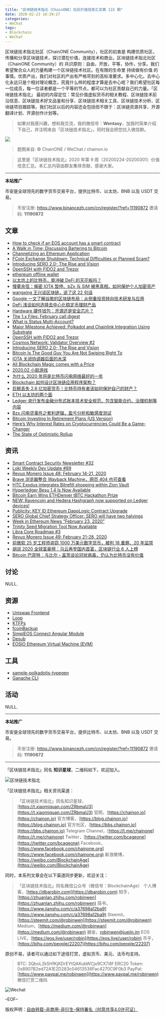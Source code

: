 ```yaml
---
title: "区块链技术指北（ChainONE）社区价值信息汇总第 115 期"
date: 2020-02-23 18:39:27
categories:
- WeChat
tags:
- Blockchain
- WeChat
---
```

区块链技术指北社区（ChainONE Community），社区的初衷是 构建优质社区，传播和分享区块链技术，探讨潜在价值，连接技术和商业。区块链技术指北社区（ChainONE Community）的 共识原则：自由，开放，平等，协作，分享。我们希望聚合众人的力量构建一个区块链技术社区。在有限的生命里 持续做有价值 的事情。优质产出，我们对社区的产出有严格苛刻的高标准要求。多中心化。去中心化永远只是个相对理论概念，究竟什么样的程度才算是去中心呢？我们希望社区每一位成员，每一位读者都是一个平等的节点，都可以为社区贡献自己的力量。「区块链技术指北」 最初的内容定位：常见价值虚拟货币的相关教程、区块链技术前沿信息、区块链技术好文品鉴和分享、区块链技术相关工具、区块链技术分析、区块链项目跟踪等。我们社区以后的内容还会包括但不限于：区块链资源共享、开源翻译计划、开源创作计划等。
<!-- more -->

> 如果对我感兴趣，想和我交流，我的微信号：**Wentasy**，加我时简单介绍下自己，并注明来自「区块链技术指北」，同时我会把您拉入微信群。

![](https://cdn.dbarobin.com/EFxCQjC.png)

> 题图来自: © ChainONE / WeChat / chainon.io

> 这里是「区块链技术指北」2020 年第 9 周（20200224-20200301）价值信息汇总。本汇总内容由群友集体贡献，感谢大家。

***

**本站推广**

币安是全球领先的数字货币交易平台，提供比特币、以太坊、BNB 以及 USDT 交易。

> 币安注册: https://www.binancezh.com/cn/register/?ref=11190872
> 邀请码: **11190872**

## 文章

* [How to check if an EOS account has a smart contract](https://bbs.chainon.io/d/5299)
* [A Walk in Time; Discussing Bartering to Bitcoin](https://bbs.chainon.io/d/5301)
* [Channelizing an Ethereum Application](https://bbs.chainon.io/d/5304)
* [FCoin Exchange Shutdown: Technical Difficulties or Planned Scam?](https://bbs.chainon.io/d/5305)
* [Introducing SERO 2.0- The Rise and Vision](https://bbs.chainon.io/d/5306)
* [OpenSSH with FIDO2 and Trezor](https://bbs.chainon.io/d/5307)
* [ethereum offline wallet](https://bbs.chainon.io/d/5308)
* [以太坊上的比特币，能冲破 DeFi 的天花板吗？](https://bbs.chainon.io/d/5314)
* [慢雾余弦：揭密 IOTA 暂停、bZx 与 SIM 被黑真相，如何保护个人加密资产](https://bbs.chainon.io/d/5315)
* [wangxing 王兴谈区块链，说了这 22 句话](https://bbs.chainon.io/d/5317)
* [Google 一文了解谷歌的区块链布局：从侧重投资转向技术研发与应用](https://bbs.chainon.io/d/5318)
* [DeFi 浅谈如何选择去中心化稳定币理财产品](https://bbs.chainon.io/d/5319)
* [Hardware 硬件钱包：开源还是安全芯片？](https://bbs.chainon.io/d/5320)
* [The 1.x Files: February call digest](https://bbs.chainon.io/d/5324)
* [What is Status Multi-Account?](https://bbs.chainon.io/d/5328)
* [Major Milestone Achieved: Polkadot and Chainlink Integration Using Substrate](https://bbs.chainon.io/d/5329)
* [OpenSSH with FIDO2 and Trezor](https://bbs.chainon.io/d/5330)
* [Cosmos Network: Validator Overview #2](https://bbs.chainon.io/d/5331)
* [Introducing SERO 2.0- The Rise and Vision](https://bbs.chainon.io/d/5332)
* [Bitcoin Is The Good Guy You Are Not Swiping Right To](https://bbs.chainon.io/d/5335)
* [IOTA 关闭协调器后面的水深](https://bbs.chainon.io/d/5336)
* [All Blockchain Magic comes with a Price](https://bbs.chainon.io/d/5340)
* [2020.02 小聪游戏](https://bbs.chainon.io/d/5341)
* [为什么 2020 年将是比特币闪电网络最好的一年](https://bbs.chainon.io/d/5342)
* [Blockchain 如何设计区块链应用程序架构？](https://bbs.chainon.io/d/5343)
* [巨鲸丢失 2.6 亿加密货币！比特币持有者该如何保护自己的财产？](https://bbs.chainon.io/d/5347)
* [ETH 以太坊的两个面](https://bbs.chainon.io/d/5351)
* [Ledger 央行发布金融分布式账本技术安全规范，包含智能合约、治理机制等内容](https://bbs.chainon.io/d/5352)
* [Bzx 闪电贷事件之套利逻辑，盈亏分析和敏感度测试](https://bbs.chainon.io/d/5353)
* [Bitcoin Investing In Retirement Plans (US Version)](https://bbs.chainon.io/d/5354)
* [Here’s Why Interest Rates on Cryptocurrencies Could Be a Game-Changer](https://bbs.chainon.io/d/5355)
* [The State of Optimistic Rollup](https://bbs.chainon.io/d/5356)

## 资讯

* [Smart Contract Security Newsletter #32](https://bbs.chainon.io/d/5300)
* [Loki Weekly Dev Update #89](https://bbs.chainon.io/d/5302)
* [Revuo Monero Issue 48: February 14-21, 2020](https://bbs.chainon.io/d/5303)
* [Brave 浏览器整合 Wayback Machine，网页 404 也可查看](https://bbs.chainon.io/d/5316)
* [HTC Exodus integrates Bitrefill shopping within Zion Vault](https://bbs.chainon.io/d/5321)
* [Hyperledger Besu 1.4 Is Now Available](https://bbs.chainon.io/d/5322)
* [Bitcoin Earn Wins ETHDenver tBTC Hackathon Prize](https://bbs.chainon.io/d/5325)
* [NEW: Ravencoin and Hedera Hashgraph now supported on Ledger devices!](https://bbs.chainon.io/d/5326)
* [Publicity: KEY ID Ethereum DappLogic Contract Upgrade](https://bbs.chainon.io/d/5327)
* [SERO Global Chief Strategy Officer: SERO will have two halvings](https://bbs.chainon.io/d/5333)
* [Week in Ethereum News “February 23, 2020”](https://bbs.chainon.io/d/5334)
* [Trinity Seed Migration Tool Now Available](https://bbs.chainon.io/d/5337)
* [Libra Core Roadmap #3](https://bbs.chainon.io/d/5338)
* [Revuo Monero Issue 49: February 21-28, 2020](https://bbs.chainon.io/d/5339)
* [前微软 25 岁工程师盗窃 1000 万美元数字货币，被判 18 重罪、20 年监禁](https://bbs.chainon.io/d/5344)
* [胡润 2020 全球富豪榜：马云再登国内首富，区块链行业 6 人上榜](https://bbs.chainon.io/d/5345)
* [Bitcoin 巴菲特：与比尔・盖茨谈论冠状病毒，仍认为比特币没有价值](https://bbs.chainon.io/d/5346)

## 讨论

NULL.

## 资源

* [Uniswap Frontend](https://bbs.chainon.io/d/5312)
* [Loop](https://bbs.chainon.io/d/5313)
* [KTFPs](https://bbs.chainon.io/d/5348)
* [fcoinBackup](https://bbs.chainon.io/d/5349)
* [SimplEOS Connect Angular Module](https://bbs.chainon.io/d/5350)
* [Desub](https://bbs.chainon.io/d/5309)
* [EOSIO Ethereum Virtual Machine (EVM)](https://bbs.chainon.io/d/5323)

## 工具

* [sample-polkadotjs-typegen](https://bbs.chainon.io/d/5310)
* [Ganache CLI](https://bbs.chainon.io/d/5311)

## 活动

NULL.

***

**本站推广**

币安是全球领先的数字货币交易平台，提供比特币、以太坊、BNB 以及 USDT 交易。

> 币安注册: https://www.binancezh.com/cn/register/?ref=11190872
> 邀请码: **11190872**

***

「区块链技术指北」同名 **知识星球**，二维码如下，欢迎加入。

![区块链技术指北](https://cdn.dbarobin.com/3YzonTR.png)

「区块链技术指北」相关资讯渠道：

> 「区块链技术指北」同名知识星球，[https://t.xiaomiquan.com/ZRbmaU3](https://t.xiaomiquan.com/ZRbmaU3)
> 官网，[https://chainon.io](https://chainon.io)
> 官方博客，[https://blog.chainon.io](https://blog.chainon.io)
> 官方社区，[https://bbs.chainon.io](https://bbs.chainon.io)
> Telegram Channel，[https://t.me/chainone](https://t.me/chainone)
> Twitter，[https://twitter.com/bcageone](https://twitter.com/bcageone)
> Facebook，[https://www.facebook.com/chainone.org](https://www.facebook.com/chainone.org)
> 新浪微博，[https://weibo.com/BlockchainAge](https://weibo.com/BlockchainAge)

同时，本系列文章会在以下渠道同步更新，欢迎关注：

> 「区块链技术指北」同名微信公众号（微信号：BlockchainAge）
> 个人博客，[https://dbarobin.com](https://dbarobin.com)
> 知乎，[https://zhuanlan.zhihu.com/robinwen](https://zhuanlan.zhihu.com/robinwen)
> 简书，[https://www.jianshu.com/c/a37698a12ba9](https://www.jianshu.com/c/a37698a12ba9)
> Steemit，[https://steemit.com/@robinwen](https://steemit.com/@robinwen)
> Medium，[https://medium.com/@robinwan](https://medium.com/@robinwan)
> 掘金，[robinwen@juejin.im](https://juejin.im/user/5673ccae60b2260ee435f89a/posts)
> EOS LIVE，[https://eos.live/user/robin](https://eos.live/user/robin)
> 币乎，[https://bihu.com/people/22207](https://bihu.com/people/22207)

原创不易，读者可以通过如下途径打赏，虚拟货币、美元、法币均支持。

> BTC: 3QboL2k5HfKjKDrEYtQAKubWCjx9CX7i8f
> ERC20 Token: 0x8907B2ed72A1E2D283c04613536Fac4270C9F0b3
> PayPal: [https://www.paypal.me/robinwen](https://www.paypal.me/robinwen)
> 微信打赏二维码

![Wechat](https://cdn.dbarobin.com/SzoNl5b.jpg)

–EOF–

版权声明：[自由转载-非商用-非衍生-保持署名（创意共享4.0许可证）](http://creativecommons.org/licenses/by-nc-nd/4.0/deed.zh)